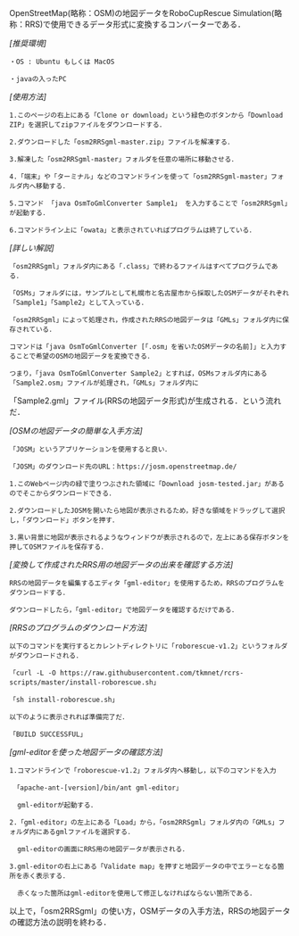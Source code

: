 OpenStreetMap(略称：OSM)の地図データをRoboCupRescue Simulation(略称：RRS)で使用できるデータ形式に変換するコンバーターである．

*[推奨環境]*

    ・OS : Ubuntu もしくは MacOS

    ・javaの入ったPC

*[使用方法]*

    1.このページの右上にある「Clone or download」という緑色のボタンから「Download ZIP」を選択してzipファイルをダウンロードする．

    2.ダウンロードした「osm2RRSgml-master.zip」ファイルを解凍する．

    3.解凍した「osm2RRSgml-master」フォルダを任意の場所に移動させる．

    4.「端末」や「ターミナル」などのコマンドラインを使って「osm2RRSgml-master」フォルダ内へ移動する．

    5.コマンド 「java OsmToGmlConverter Sample1」 を入力することで「osm2RRSgml」が起動する．

    6.コマンドライン上に「owata」と表示されていればプログラムは終了している．

*[詳しい解説]*

    「osm2RRSgml」フォルダ内にある「.class」で終わるファイルはすべてプログラムである．

    「OSMs」フォルダには，サンプルとして札幌市と名古屋市から採取したOSMデータがそれぞれ「Sample1」「Sample2」として入っている．

    「osm2RRSgml」によって処理され，作成されたRRSの地図データは「GMLs」フォルダ内に保存されている．

    コマンドは「java OsmToGmlConverter [「.osm」を省いたOSMデータの名前]」と入力することで希望のOSMの地図データを変換できる．

    つまり，「java OsmToGmlConverter Sample2」とすれば，OSMsフォルダ内にある「Sample2.osm」ファイルが処理され，「GMLs」フォルダ内に
「Sample2.gml」ファイル(RRSの地図データ形式)が生成される．という流れだ．

*[OSMの地図データの簡単な入手方法]*

    「JOSM」というアプリケーションを使用すると良い．

    「JOSM」のダウンロード先のURL：https://josm.openstreetmap.de/

    1.このWebページ内の緑で塗りつぶされた領域に「Download josm-tested.jar」があるのでそこからダウンロードできる．

    2.ダウンロードしたJOSMを開いたら地図が表示されるため，好きな領域をドラッグして選択し，「ダウンロード」ボタンを押す．

    3.黒い背景に地図が表示されるようなウィンドウが表示されるので，左上にある保存ボタンを押してOSMファイルを保存する．


*[変換して作成されたRRS用の地図データの出来を確認する方法]*

    RRSの地図データを編集するエディタ「gml-editor」を使用するため，RRSのプログラムをダウンロードする．

    ダウンロードしたら，「gml-editor」で地図データを確認するだけである．

*[RRSのプログラムのダウンロード方法]*

    以下のコマンドを実行するとカレントディレクトリに「roborescue-v1.2」というフォルダがダウンロードされる．

    「curl -L -O https://raw.githubusercontent.com/tkmnet/rcrs-scripts/master/install-roborescue.sh」

    「sh install-roborescue.sh」

    以下のように表示されれば準備完了だ．

    「BUILD SUCCESSFUL」

*[gml-editorを使った地図データの確認方法]*

    1.コマンドラインで「roborescue-v1.2」フォルダ内へ移動し，以下のコマンドを入力

     「apache-ant-[version]/bin/ant gml-editor」

      gml-editorが起動する．

    2.「gml-editor」の左上にある「Load」から，「osm2RRSgml」フォルダ内の「GMLs」フォルダ内にあるgmlファイルを選択する．

      gml-editorの画面にRRS用の地図データが表示される．

    3.gml-editorの右上にある「Validate map」を押すと地図データの中でエラーとなる箇所を赤く表示する．

      赤くなった箇所はgml-editorを使用して修正しなければならない箇所である．

以上で，「osm2RRSgml」の使い方，OSMデータの入手方法，RRSの地図データの確認方法の説明を終わる．